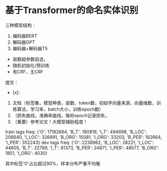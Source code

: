 # 基于Transformer的命名实体识别

三种模型结构：
1. 编码器BERT
2. 解码器GPT
3. 编码器+解码器T5

- 层数超参数自选，
- 随机初始化/预训练
- 有CRF，无CRF

提交：

- [x]: 
1. 文档（标签集，模型种类，层数，token数，初始字向量来源，向量维数，训练算法，学习率，batch大小，训练epoch数）
2. （损失曲线，准确率曲线，每轮epoch记录损失，
3. （重要）参考论文！大模型辅助程度！


train tags freq: {'O': 17182664, 'B_T': 180819, 'I_T': 494698, 'B_LOC': 206640, 'I_LOC': 326891, 'B_ORG': 15081, 'I_ORG': 33203, 'B_PER': 182664, 'I_PER': 352243}
dev tags freq: {'O': 2238962, 'B_LOC': 28221, 'I_LOC': 44605, 'B_T': 22789, 'I_T': 61373, 'B_PER': 24871, 'I_PER': 48577, 'B_ORG': 1851, 'I_ORG': 4030}

其中标签'O'占比超过90%，样本分布严重不均衡

